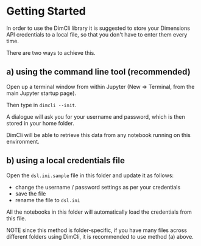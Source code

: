 # Getting Started

In order to use the DimCli library it is suggested to store your Dimensions API credentials to a local file, so that you don't have to enter them every time. 

There are two ways to achieve this.

## a) using the command line tool (recommended)

Open up a terminal window from within Jupyter (New => Terminal, from the main Jupyter startup page). 

Then type in `dimcli --init`. 

A dialogue will ask you for your username and password, which is then stored in your home folder. 

DimCli will be able to retrieve this data from any notebook running on this environment. 

## b) using a local credentials file

Open the `dsl.ini.sample` file in this folder and update it as follows:

* change the username / password settings as per your credentials 
* save the file
* rename the file to `dsl.ini`

All the notebooks in this folder will automatically load the credentials from this file. 

NOTE since this method is folder-specific, if you have many files across different folders using DimCli, it is recommended to use method (a) above. 